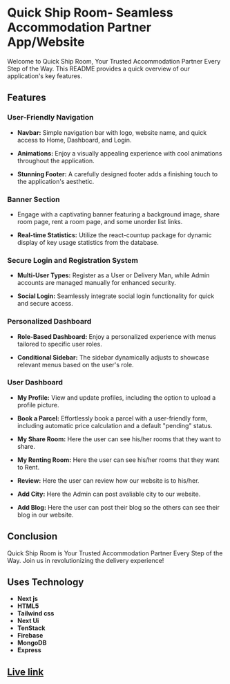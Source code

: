 # Quick Ship Room- Seamless Accommodation Partner App/Website

Welcome to Quick Ship Room, Your Trusted Accommodation Partner Every Step of the Way. This README provides a quick overview of our application's key features.

## Features

### User-Friendly Navigation

- **Navbar:** Simple navigation bar with logo, website name, and quick access to Home, Dashboard, and Login.

- **Animations:** Enjoy a visually appealing experience with cool animations throughout the application.

- **Stunning Footer:** A carefully designed footer adds a finishing touch to the application's aesthetic.

### Banner Section

- Engage with a captivating banner featuring a background image, share room page, rent a room page, and some unorder list links.


- **Real-time Statistics:** Utilize the react-countup package for dynamic display of key usage statistics from the database.


### Secure Login and Registration System

- **Multi-User Types:** Register as a User or Delivery Man, while Admin accounts are managed manually for enhanced security.

- **Social Login:** Seamlessly integrate social login functionality for quick and secure access.

### Personalized Dashboard

- **Role-Based Dashboard:** Enjoy a personalized experience with menus tailored to specific user roles.

- **Conditional Sidebar:** The sidebar dynamically adjusts to showcase relevant menus based on the user's role.

### User Dashboard

- **My Profile:** View and update profiles, including the option to upload a profile picture.

- **Book a Parcel:** Effortlessly book a parcel with a user-friendly form, including automatic price calculation and a default "pending" status.

- **My Share Room:** Here the user can see his/her rooms that they want to share.

- **My Renting Room:** Here the user can see his/her rooms that they want to Rent.

- **Review:** Here the user can review how our website is to his/her.

- **Add City:** Here the Admin can post avaliable city to our website.

- **Add Blog:** Here the user can post their blog so the others can see their blog in our website.

## Conclusion

Quick Ship Room is Your Trusted Accommodation Partner Every Step of the Way. Join us in revolutionizing the delivery experience!

## Uses Technology

- **Next js**
- **HTML5**
- **Tailwind css**
- **Next Ui**
- **TenStack**
- **Firebase**
- **MongoDB**
- **Express**

##  [Live link](https://share-room-client.vercel.app/)
